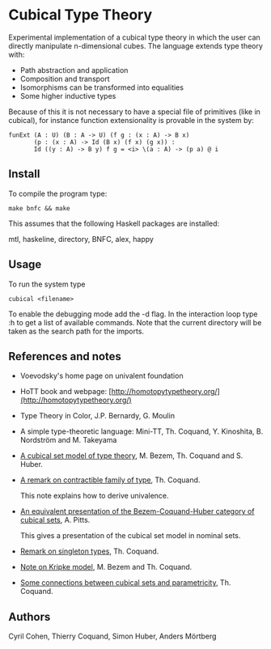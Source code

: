 Cubical Type Theory
===================

Experimental implementation of a cubical type theory in which the user
can directly manipulate n-dimensional cubes. The language extends type
theory with:

* Path abstraction and application
* Composition and transport
* Isomorphisms can be transformed into equalities
* Some higher inductive types

Because of this it is not necessary to have a special file of
primitives (like in cubical), for instance function extensionality is
provable in the system by:

```
funExt (A : U) (B : A -> U) (f g : (x : A) -> B x)
       (p : (x : A) -> Id (B x) (f x) (g x)) :
       Id ((y : A) -> B y) f g = <i> \(a : A) -> (p a) @ i
```

Install
-------

To compile the program type:

  `make bnfc && make`

This assumes that the following Haskell packages are installed:

  mtl, haskeline, directory, BNFC, alex, happy


Usage
-----

To run the system type

  `cubical <filename>`

To enable the debugging mode add the -d flag. In the interaction loop
type :h to get a list of available commands. Note that the current
directory will be taken as the search path for the imports.


References and notes
--------------------

 * Voevodsky's home page on univalent foundation

 * HoTT book and webpage:
   [http://homotopytypetheory.org/](http://homotopytypetheory.org/)

 * Type Theory in Color, J.P. Bernardy, G. Moulin

 * A simple type-theoretic language: Mini-TT, Th. Coquand,
   Y. Kinoshita, B. Nordström and M. Takeyama

 * [A cubical set model of type
   theory](http://www.cse.chalmers.se/~coquand/model1.pdf), M. Bezem,
   Th. Coquand and S. Huber.

 * [A remark on contractible family of
   type](http://www.cse.chalmers.se/~coquand/contr.pdf), Th. Coquand.

   This note explains how to derive univalence.

 * [An equivalent presentation of the Bezem-Coquand-Huber category of
   cubical sets](http://arxiv.org/abs/1401.7807), A. Pitts.

   This gives a presentation of the cubical set model in nominal sets.

 * [Remark on singleton
   types](http://www.cse.chalmers.se/~coquand/singl.pdf), Th. Coquand.

 * [Note on Kripke
   model](http://www.cse.chalmers.se/~coquand/countermodel.pdf), M. Bezem
   and Th. Coquand.

 * [Some connections between cubical sets and
   parametricity](http://www.cse.chalmers.se/~coquand/param.pdf),
   Th. Coquand.


Authors
-------

Cyril Cohen, Thierry Coquand, Simon Huber, Anders Mörtberg
